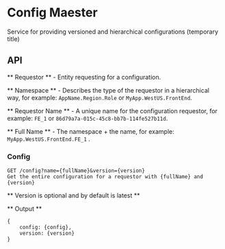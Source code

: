 # Config Maester

Service for providing versioned and hierarchical configurations (temporary title)

## API

** Requestor ** - Entity requesting for a configuration.

** Namespace ** - Describes the type of the requestor in a hierarchical way, for example: `AppName.Region.Role` or `MyApp.WestUS.FrontEnd`.

** Requestor Name ** - A unique name for the configuration requestor, for example: `FE_1` or `86d79a7a-015c-45c8-bb7b-114fe527b11d`.

** Full Name ** - The namespace + the name, for example: `MyApp.WestUS.FrontEnd.FE_1` .

### Config

    GET /config?name={fullName}&version={version}
    Get the entire configuration for a requestor with {fullName} and {version}

** Version is optional and by default is latest **

** Output **

    {
        config: {config},
        version: {version}
    }

